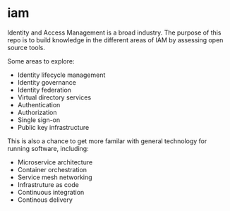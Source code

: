 # iam
Identity and Access Management is a broad industry. The purpose of this repo is to build knowledge in the different areas of IAM by assessing open source tools.

Some areas to explore:
* Identity lifecycle management
* Identity governance
* Identity federation
* Virtual directory services
* Authentication
* Authorization
* Single sign-on
* Public key infrastructure

This is also a chance to get more familar with general technology for running software, including:
* Microservice architecture
* Container orchestration
* Service mesh networking
* Infrastruture as code
* Continuous integration
* Continous delivery
